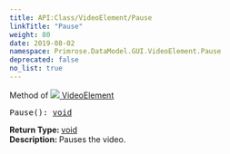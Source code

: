 ```yaml
---
title: API:Class/VideoElement/Pause
linkTitle: "Pause"
weight: 80
date: 2019-08-02
namespace: Primrose.DataModel.GUI.VideoElement.Pause
deprecated: false
no_list: true
---
```

Method of <a href="/docs/api-reference/Class/VideoElement"><img src="/icons/silk/frame.png"/>&nbsp;VideoElement</a>
<pre class="method-declaration">
Pause(): <a class="type" href="/docs/api-reference/System/void">void</a></pre>
<b>Return Type: </b>
<a class="type" href="/docs/api-reference/System/void">void</a>
<br/>
<b>Description: </b>
Pauses the video.


